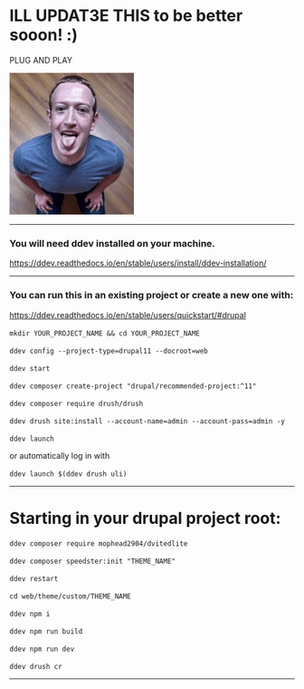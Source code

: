 # ILL UPDAT3E THIS to be better sooon! :)

PLUG AND PLAY

![alt text](./zuckky.jpg "zuckky")

-------------------------------



### You will need ddev installed on your machine.
https://ddev.readthedocs.io/en/stable/users/install/ddev-installation/


-------------------------------



### You can run this in an existing project or create a new one with:
https://ddev.readthedocs.io/en/stable/users/quickstart/#drupal

```mkdir YOUR_PROJECT_NAME && cd YOUR_PROJECT_NAME```

```ddev config --project-type=drupal11 --docroot=web```

```ddev start```

```ddev composer create-project "drupal/recommended-project:^11"```

```ddev composer require drush/drush```

```ddev drush site:install --account-name=admin --account-pass=admin -y```

```ddev launch```

or automatically log in with

```ddev launch $(ddev drush uli)```


-------------------------------


# Starting in your drupal project root:

```ddev composer require mophead2904/dvitedlite```

```ddev composer speedster:init "THEME_NAME"```

```ddev restart```

```cd web/theme/custom/THEME_NAME```

```ddev npm i```

```ddev npm run build```

```ddev npm run dev```

```ddev drush cr```


-------------------------------
